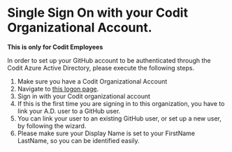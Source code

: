 # Single Sign On with your Codit Organizational Account.

__This is only for Codit Employees__

In order to set up your GitHub account to be authenticated through the Codit Azure Active Directory, please execute the following steps.

1. Make sure you have a Codit Organizational Account
1. Navigate to [this logon page](https://github.com/orgs/codit/sso).
1. Sign in with your Codit organizational account
1. If this is the first time you are signing in to this organization, you have to link your A.D. user to a GitHub user.
1. You can link your user to an existing GitHub user, or set up a new user, by following the wizard.
1. Please make sure your Display Name is set to your FirstName LastName, so you can be identified easily.